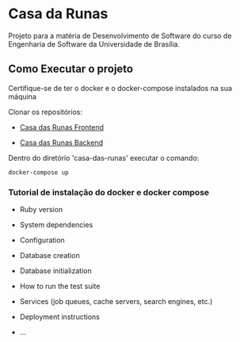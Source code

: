 # Casa da Runas

Projeto para a matéria de Desenvolvimento de Software do curso de Engenharia de Software da Universidade de Brasília.

## Como Executar o projeto

Certifique-se de ter o docker e o docker-compose instalados na sua máquina

Clonar os repositórios:

- [Casa das Runas Frontend](https://github.com/GabriellyAssuncao/casa-das-runas-frontend)

- [Casa das Runas Backend](https://github.com/GabriellyAssuncao/casa-das-runas)

Dentro do diretório 'casa-das-runas' executar o comando:

`docker-compose up`

### Tutorial de instalação do docker e docker compose

* Ruby version

* System dependencies

* Configuration

* Database creation

* Database initialization

* How to run the test suite

* Services (job queues, cache servers, search engines, etc.)

* Deployment instructions

* ...
